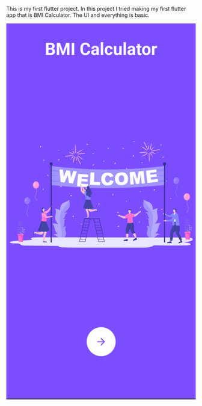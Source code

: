 This is my first flutter project. In this project I tried making my first flutter app that is BMI Calculator. The UI and everything is basic.

![](/assets/images/Screenshot_1667074229.png)
